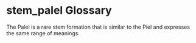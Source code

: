 # stem_palel Glossary
The Palel is a rare stem formation that is similar to the Piel and expresses the same range of meanings. 